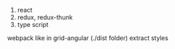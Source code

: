 1. react
2. redux, redux-thunk
3. type script

webpack like in grid-angular (./dist folder)
extract styles

